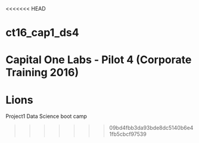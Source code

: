 <<<<<<< HEAD
# ct16_cap1_ds4
Capital One Labs - Pilot 4 (Corporate Training 2016)
=======
# Lions
Project1 Data Science boot camp
>>>>>>> 09bd4fbb3da93bde8dc5140b6e41fb5cbcf97539
